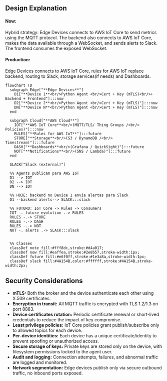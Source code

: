 ## Design Explanation

#### Now:
Hybrid strategy: Edge Devices connects to AWS IoT Core to send metrics using the MQTT protocol. The backend also connects to AWS IoT Core, makes the data available through a WebSocket, and sends alerts to Slack. The frontend consumes the exposed WebSocket.

#### Production: 
Edge Devices connects to AWS IoT Core, rules for AWS IoT replace backend, routing to Slack, storage services(if needs) and Dashboards.

```mermaid
flowchart TD
  subgraph Edge["**Edge Devices**"]
    D1["**Device 1**<br/>Python Agent <br/>Cert + Key (mTLS)<br/>+ Backend + Frontend"]:::now
    D2["**Device 2**<br/>Python Agent <br/>Cert + Key (mTLS)"]:::now
    DN["**Device N**<br/>Python Agent <br/>Cert + Key (mTLS)"]:::now
  end

  subgraph Cloud["**AWS Cloud**"]
    IOT["**AWS IoT Core**<br/>(MQTT/TLS/ Thing Groups /<br/> Policies)"]:::now
    RULES["**Rules for AWS IoT**"]:::future
    STORE["**Storage**<br/>(S3 / DynamoDB /<br/> Timestream)"]:::future
    DASH["**Dashboards**<br/>(Grafana / QuickSight)"]:::future
    NOT["**Notifications**<br/>(SNS / Lambda)"]:::future
  end

  SLACK["Slack (external)"]

  %% Agents publicam para AWS IoT
  D1 --> IOT
  D2 --> IOT
  DN --> IOT

  %% HOJE: backend no Device 1 envia alertas para Slack
  D1 --backend alerts--> SLACK:::slack

  %% FUTURO: IoT Core -> Rules -> Consumers
  IOT -. future evolution .-> RULES
  RULES -.-> STORE
  RULES -.-> DASH
  RULES -.-> NOT
  NOT -. alerts .-> SLACK:::slack


  %% Classes
  classDef note fill:#fff8dc,stroke:#d4a017;
  classDef now fill:#eaffea,stroke:#2e8b57,stroke-width:1px; 
  classDef future fill:#e6f0ff,stroke:#1e3a8a,stroke-width:1px;
  classDef slack fill:#4A154B,color:#ffffff,stroke:#4A154B,stroke-width:2px;

```



## Security Considerations

* **mTLS:** Both the broker and the device authenticate each other using X.509 certificates.  
* **Encryption in transit:** All MQTT traffic is encrypted with TLS 1.2/1.3 on port 8883.  
* **Device certificates rotation:** Periodic certificate renewal or short-lived credentials to reduce the impact of key compromise.  
* **Least privilege policies:** IoT Core policies grant publish/subscribe only to allowed topics for each device.  
* **Per-device identities:** Each device has a unique certificate/identity to prevent spoofing or unauthorized access.  
* **Secure storage of keys:** Private keys are stored only on the device, with filesystem permissions locked to the agent user.  
* **Audit and logging:** Connection attempts, failures, and abnormal traffic are logged and monitored.  
* **Network segmentation:** Edge devices publish only via secure outbound traffic, no inbound ports exposed.  


